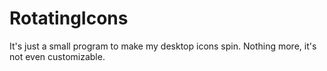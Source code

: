 # RotatingIcons
It's just a small program to make my desktop icons spin. Nothing more, it's not even customizable.
